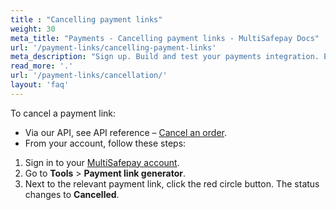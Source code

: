 ```yaml
---
title : "Cancelling payment links"
weight: 30
meta_title: "Payments - Cancelling payment links - MultiSafepay Docs"
url: '/payment-links/cancelling-payment-links'
meta_description: "Sign up. Build and test your payments integration. Explore our products and services. Use our API reference, SDKs, and wrappers. Get support."
read_more: '.'
url: '/payment-links/cancellation/'
layout: 'faq'
---
```


To cancel a payment link:

- Via our API, see API reference – [Cancel an order](/api/#cancel-an-order).
- From your account, follow these steps:  

1. Sign in to your [MultiSafepay account](https://merchant.multisafepay.com).
2. Go to **Tools** > **Payment link generator**.
3. Next to the relevant payment link, click the red circle button. The status changes to **Cancelled**. 

